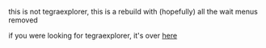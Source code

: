 this is not tegraexplorer, this is a rebuild with (hopefully) all the wait menus removed

if you were looking for tegraexplorer, it's over [here](https://github.com/suchmememanyskill/TegraExplorer) 
